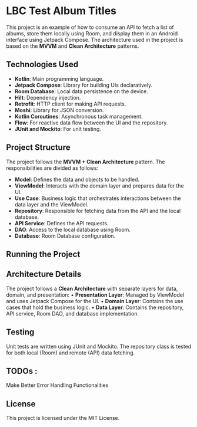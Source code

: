 # LBC Test Album Titles

This project is an example of how to consume an API to fetch a list of albums, store them locally using Room, and display them in an Android interface using Jetpack Compose. The architecture used in the project is based on the **MVVM** and **Clean Architecture** patterns.

## Technologies Used

- **Kotlin**: Main programming language.
- **Jetpack Compose**: Library for building UIs declaratively.
- **Room Database**: Local data persistence on the device.
- **Hilt**: Dependency injection.
- **Retrofit**: HTTP client for making API requests.
- **Moshi**: Library for JSON conversion.
- **Kotlin Coroutines**: Asynchronous task management.
- **Flow**: For reactive data flow between the UI and the repository.
- **JUnit and Mockito**: For unit testing.

## Project Structure

The project follows the **MVVM + Clean Architecture** pattern. The responsibilities are divided as follows:

- **Model**: Defines the data and objects to be handled.
- **ViewModel**: Interacts with the domain layer and prepares data for the UI.
- **Use Case**: Business logic that orchestrates interactions between the data layer and the ViewModel.
- **Repository**: Responsible for fetching data from the API and the local database.
- **API Service**: Defines the API requests.
- **DAO**: Access to the local database using Room.
- **Database**: Room Database configuration.

## Running the Project

## Architecture Details

The project follows a **Clean Architecture** with separate layers for data, domain, and presentation:
	•	**Presentation Layer**: Managed by ViewModel and uses Jetpack Compose for the UI.
	•	**Domain Layer**: Contains the use cases that hold the business logic.
	•	**Data Layer**: Contains the repository, API service, Room DAO, and database implementation.

## Testing

Unit tests are written using JUnit and Mockito. The repository class is tested for both local (Room) and remote (API) data fetching.

## TODOs : 
Make Better Error Handling Functionalities 

## License

This project is licensed under the MIT License.
